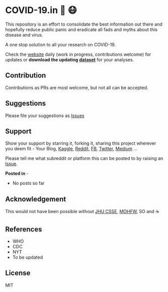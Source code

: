 # COVID-19.in 🦠 :mask:

This repository is an effort to consolidate the best information out there and hopefully reduce public panic and eradicate all fads and myths about this disease and virus.  

A one stop solution to all your research on COVID-19.
<!-- Screen shot/gif of page -->

Check the [website](https://armsp.github.io/covid19.in/) daily (work in progress, contributions welcome) for updates or **download the updating [dataset](https://github.com/armsp/covid19.in/tree/master/datasets)** for your analyses.

## Contribution
Contributions as PRs are most welcome, but not all can be accepted.

## Suggestions
Please file your suggestions as [Issues](https://github.com/armsp/covid19.in/issues)

## Support
Show your support by starring it, forking it, sharing this project wherever you deem fit - Your Blog, [Kaggle](https://www.kaggle.com/), [Reddit](https://www.reddit.com/), [FB](https://www.facebook.com/), [Twitter](https://twitter.com), [Medium](https://twitter.com) ...  

Please tell me what subreddit or platform this can be posted to by raising an [Issue](https://github.com/armsp/covid19.in/issues).  

**Posted in** -
* No posts so far

## Acknowledgement
This would not have been possible without [JHU CSSE](https://github.com/CSSEGISandData/COVID-19), [MOHFW](https://www.mohfw.gov.in/), SO and :coffee: 

## References
- WHO
- CDC
- NYT
- To be updated
## License
MIT

